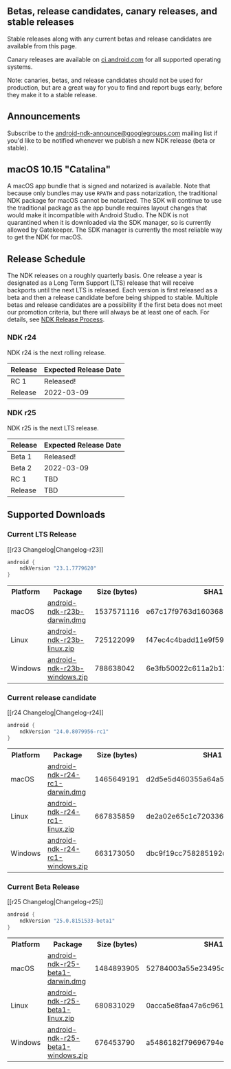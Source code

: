 ## Betas, release candidates, canary releases, and stable releases

Stable releases along with any current betas and release candidates are available from this page.

Canary releases are available on [ci.android.com](https://ci.android.com/builds/branches/aosp-master-ndk/grid?) for all supported operating systems.

Note: canaries, betas, and release candidates should not be used for production, but are a great way for you to find and report bugs early, before they make it to a stable release.

## Announcements

Subscribe to the [android-ndk-announce@googlegroups.com](https://groups.google.com/g/android-ndk-announce) mailing list if you'd like to be notified whenever we publish a new NDK release (beta or stable).

## macOS 10.15 "Catalina"

A macOS app bundle that is signed and notarized is available. Note that because only bundles may use `RPATH` and pass notarization, the traditional NDK package for macOS cannot be notarized. The SDK will continue to use the traditional package as the app bundle requires layout changes that would make it incompatible with Android Studio. The NDK is not quarantined when it is downloaded via the SDK manager, so is currently allowed by Gatekeeper. The SDK manager is currently the most reliable way to get the NDK for macOS.

## Release Schedule

The NDK releases on a roughly quarterly basis. One release a year is designated
as a Long Term Support (LTS) release that will receive backports until the next
LTS is released. Each version is first released as a beta and then a release
candidate before being shipped to stable. Multiple betas and release candidates
are a possibility if the first beta does not meet our promotion criteria, but
there will always be at least one of each. For details, see [NDK Release
Process](/android/ndk/wiki/NDK-Release-Process).

### NDK r24

NDK r24 is the next rolling release.

Release       | Expected Release Date
------------- | ---------------------
RC 1          | Released!
Release       | 2022-03-09

### NDK r25

NDK r25 is the next LTS release.

Release | Expected Release Date
------- | ---------------------
Beta 1  | Released!
Beta 2  | 2022-03-09
RC 1    | TBD
Release | TBD

## Supported Downloads

### Current LTS Release

[[r23 Changelog|Changelog-r23]]

```gradle
android {
    ndkVersion "23.1.7779620"
}
```

<table>
  <tr>
    <th>Platform</th>
    <th>Package</th>
    <th>Size (bytes)</th>
    <th>SHA1 Checksum</th>
  </tr>
  <tr>
    <td>macOS</td>
    <td><a href="https://dl.google.com/android/repository/android-ndk-r23b-darwin.dmg">android-ndk-r23b-darwin.dmg</a></td>
    <td>1537571116</td>
    <td>e67c17f9763d160368383f05446d605e9e533195</td>
  </tr>
  <tr>
    <td>Linux</td>
    <td><a href="https://dl.google.com/android/repository/android-ndk-r23b-linux.zip">android-ndk-r23b-linux.zip</a></td>
    <td>725122099</td>
    <td>f47ec4c4badd11e9f593a8450180884a927c330d</td>
  </tr>
  <tr>
    <td>Windows</td>
    <td><a href="https://dl.google.com/android/repository/android-ndk-r23b-windows.zip">android-ndk-r23b-windows.zip</a></td>
    <td>788638042</td>
    <td>6e3fb50022c611a2b13d02f5de5c21cc7206a298</td>
  </tr>
</table>

### Current release candidate

[[r24 Changelog|Changelog-r24]]

```gradle
android {
    ndkVersion "24.0.8079956-rc1"
}
```

<table>
  <tr>
    <th>Platform</th>
    <th>Package</th>
    <th>Size (bytes)</th>
    <th>SHA1 Checksum</th>
  </tr>
  <tr>
    <td>macOS</td>
    <td><a href="https://dl.google.com/android/repository/android-ndk-r24-rc1-darwin.dmg">android-ndk-r24-rc1-darwin.dmg</a></td>
    <td>1465649191</td>
    <td>d2d5e5d460355a64a5bebcf498e5a78026a70cfb</td>
  </tr>
  <tr>
    <td>Linux</td>
    <td><a href="https://dl.google.com/android/repository/android-ndk-r24-rc1-linux.zip">android-ndk-r24-rc1-linux.zip</a></td>
    <td>667835859</td>
    <td>de2a02e65c1c720336fe991dc708875539df85bf</td>
  </tr>
  <tr>
    <td>Windows</td>
    <td><a href="https://dl.google.com/android/repository/android-ndk-r24-rc1-windows.zip">android-ndk-r24-rc1-windows.zip</a></td>
    <td>663173050</td>
    <td>dbc9f19cc758285192c26238b4b87be207464bf2</td>
  </tr>
</table>

### Current Beta Release

[[r25 Changelog|Changelog-r25]]

```gradle
android {
    ndkVersion "25.0.8151533-beta1"
}
```

<table>
  <tr>
    <th>Platform</th>
    <th>Package</th>
    <th>Size (bytes)</th>
    <th>SHA1 Checksum</th>
  </tr>
  <tr>
    <td>macOS</td>
    <td><a href="https://dl.google.com/android/repository/android-ndk-r25-beta1-darwin.dmg">android-ndk-r25-beta1-darwin.dmg</a></td>
    <td>1484893905</td>
    <td>52784003a55e23495d307817bb7979fc75aba966</td>
  </tr>
  <tr>
    <td>Linux</td>
    <td><a href="https://dl.google.com/android/repository/android-ndk-r25-beta1-linux.zip">android-ndk-r25-beta1-linux.zip</a></td>
    <td>680831029</td>
    <td>0acca5e8faa47a6c961c358d724a93e33f8d6caf</td>
  </tr>
  <tr>
    <td>Windows</td>
    <td><a href="https://dl.google.com/android/repository/android-ndk-r25-beta1-windows.zip">android-ndk-r25-beta1-windows.zip</a></td>
    <td>676453790</td>
    <td>a5486182f79696794eb1a216c11f5e29652e72d1</td>
  </tr>
</table>
